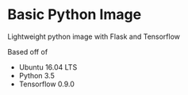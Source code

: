 # Basic Python Image
Lightweight python image with Flask and Tensorflow

Based off of 
* Ubuntu 16.04 LTS
* Python 3.5
* Tensorflow 0.9.0